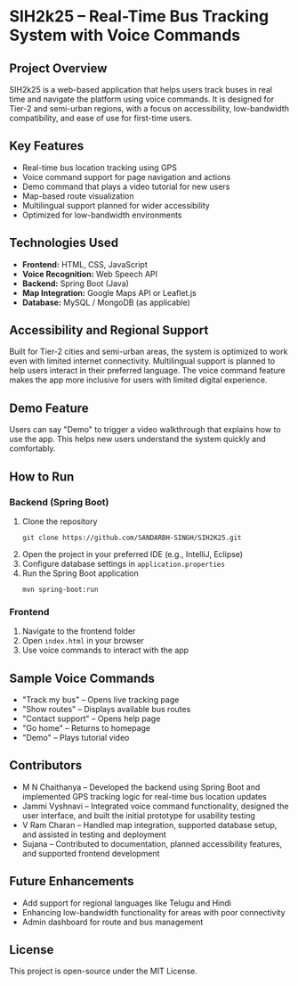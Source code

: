 # SIH2k25 – Real-Time Bus Tracking System with Voice Commands

## Project Overview  
SIH2k25 is a web-based application that helps users track buses in real time and navigate the platform using voice commands. It is designed for Tier-2 and semi-urban regions, with a focus on accessibility, low-bandwidth compatibility, and ease of use for first-time users.

## Key Features  
- Real-time bus location tracking using GPS  
- Voice command support for page navigation and actions  
- Demo command that plays a video tutorial for new users  
- Map-based route visualization  
- Multilingual support planned for wider accessibility  
- Optimized for low-bandwidth environments

## Technologies Used  
- **Frontend:** HTML, CSS, JavaScript  
- **Voice Recognition:** Web Speech API  
- **Backend:** Spring Boot (Java)  
- **Map Integration:** Google Maps API or Leaflet.js  
- **Database:** MySQL / MongoDB (as applicable)

## Accessibility and Regional Support  
Built for Tier-2 cities and semi-urban areas, the system is optimized to work even with limited internet connectivity. Multilingual support is planned to help users interact in their preferred language. The voice command feature makes the app more inclusive for users with limited digital experience.

## Demo Feature  
Users can say "Demo" to trigger a video walkthrough that explains how to use the app. This helps new users understand the system quickly and comfortably.

## How to Run

### Backend (Spring Boot)
1. Clone the repository  
   ```
   git clone https://github.com/SANDARBH-SINGH/SIH2K25.git
   ```
2. Open the project in your preferred IDE (e.g., IntelliJ, Eclipse)  
3. Configure database settings in `application.properties`  
4. Run the Spring Boot application  
   ```
   mvn spring-boot:run
   ```

### Frontend
1. Navigate to the frontend folder  
2. Open `index.html` in your browser  
3. Use voice commands to interact with the app

## Sample Voice Commands  
- "Track my bus" – Opens live tracking page  
- "Show routes" – Displays available bus routes  
- "Contact support" – Opens help page  
- "Go home" – Returns to homepage  
- "Demo" – Plays tutorial video

## Contributors  
- M N Chaithanya – Developed the backend using Spring Boot and implemented GPS tracking logic for real-time bus location updates
- Jammi Vyshnavi – Integrated voice command functionality, designed the user interface, and built the initial prototype for usability testing
- V Ram Charan – Handled map integration, supported database setup, and assisted in testing and deployment
- Sujana – Contributed to documentation, planned accessibility features, and supported frontend development


## Future Enhancements  
- Add support for regional languages like Telugu and Hindi  
- Enhancing low-bandwidth functionality for areas with poor connectivity  
- Admin dashboard for route and bus management

## License  
This project is open-source under the MIT License.

